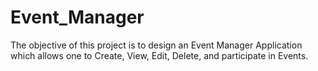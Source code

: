 # Event_Manager
The objective of this project is to design an Event Manager Application which allows one to Create, View, Edit, Delete, and participate in Events.
